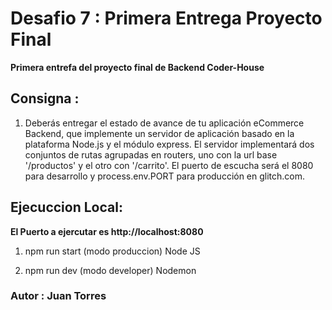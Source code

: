 #              Desafio 7 : Primera Entrega Proyecto Final 

**Primera entrefa del proyecto final de Backend Coder-House**


## Consigna :
1. Deberás entregar el estado de avance de tu aplicación eCommerce Backend, que implemente un servidor de aplicación basado en la plataforma Node.js y el módulo express. El servidor implementará dos conjuntos de rutas agrupadas en routers, uno con la url base '/productos' y el otro con '/carrito'. El puerto de escucha será el 8080 para desarrollo y process.env.PORT para producción en glitch.com.

## Ejecuccion Local:

**El Puerto a ejercutar es http://localhost:8080**

1. npm run start (modo produccion) Node JS

1. npm run dev (modo developer) Nodemon



### Autor : **Juan Torres**
